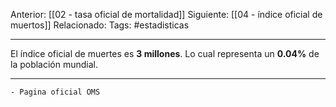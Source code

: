 Anterior: [[02 - tasa oficial de mortalidad]]
Siguiente: [[04 - índice oficial de muertos]]
Relacionado:
Tags: #estadisticas

------------------------------------------------------

El índice oficial de muertes es **3 millones**.  Lo cual representa un **0.04%** de la población mundial.  

-----------------------------------------------------------------

	- Pagina oficial OMS